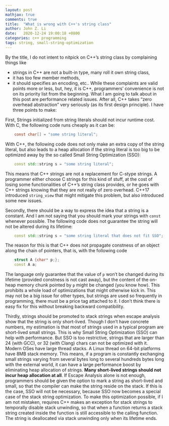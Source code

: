 ```yaml
---
layout: post
mathjax: true
comments: true
title:  "What is wrong with C++'s string class"
author: John Z. Li
date:   2020-12-24 19:00:18 +0800
categories: c++ programming
tags: string, small-string-optimization
---
```

By the title, I do not intent to nitpick on C++’s string class
 by complaining things like
- strings in C++ are not a built-in type, many roll it own string class,
- it has too few member methods,
- it should specifies an encoding, etc..
While these complaints are valid points more or less,
but, hey, it is C++, programmers’ convenience is not on its
priority list from the beginning.
What I am going to talk about in this post are performance related issues.
After all, C++ takes “zero overhead abstraction” very seriously
(as its first design principle).
I have three points to make:

First, Strings initialized from string literals should not
incur runtime cost. With C, the following code runs cheaply as it can be:
```c
    const char[] = "some string literal";
```
With C++, the following code does not
only make an extra copy of the string literal,
but also leads to a heap allocation if the string literal is too big
to be optimized away by the so called Small String Optimization (SSO):
```cpp
    const std::string s = "some string literal";
```
This means that C++ strings are not a replacement for C-stype strings.
A programmer either choose C strings for this kind of stuff,
at the cost of losing some functionalities of C++’s string class provides,
or he goes with C++ strings knowing that they are not really of zero overhead.
C++17 introduced `string_view` that might mitigate this problem,
but also introduced some new issues.

Secondly, there should be a way to express the idea that a string is a constant.
And I am not saying that you should mark your strings with `const` whenever possible.
The following code does not guarantee the string will not be altered during its lifetime:
```cpp
    const std::string s = "some string literal that does not fit SSO";
```
The reason for this is that C++ does not propagate constness
of an object along the chain of pointers, that is, with the following code
```cpp
    struct A {char* p;};
    const A a;
```
The language only guarantee that the value of `p` won’t be
changed during its lifetime (provided constness is not cast away),
but the content of the on-heap memory chunk pointed by `p` might be
changed (you know how).
This prohibits a whole load of optimizations that might otherwise kick in.
This may not be a big issue for other types,
but strings are used so frequently in programming,
there must be a price tag attached to it.
I don’t think there is easy fix for this without breaking backward compatibility.

Thirdly, strings should be promoted to stack strings when escape analysis show that the string is only short-lived.
Though I don’t have concrete numbers,
my estimation is that most of strings used in a typical program are short-lived
small strings.
This is why Small String Optimization (SSO) can help with performance.
But SSO is too restrictive, strings that are larger than 24 (with GCC),
or 32 (with Clang) chars can not be optimized with it.
Modern OSes have large thread stacks.
A Linux thread on 64-bit platforms have 8MB stack memory.
This means, if a program is constantly exchanging small strings
varying from several bytes long to several hundreds bytes long with the external world,
it can have a large performance boost by eliminating heap allocation of strings.
**Many short-lived strings should not  incur heap allocation at all**.
If Escape Analysis alone is not enough, programmers should be given the option to
mark a string as short-lived and small, so that the compiler can make the
string reside on the stack.
If this is the case, SSO will not be necessary,
because SSO now becomes a special case of the stack string optimization.
To make this optimization possible, if I am not mistaken,
requires C++ makes an exception for stack strings to temporally disable stack unwinding,
so that when a function returns
a stack string created inside the function is still accessible to the calling function.
The string is deallocated via stack unwinding only when its lifetime ends.

